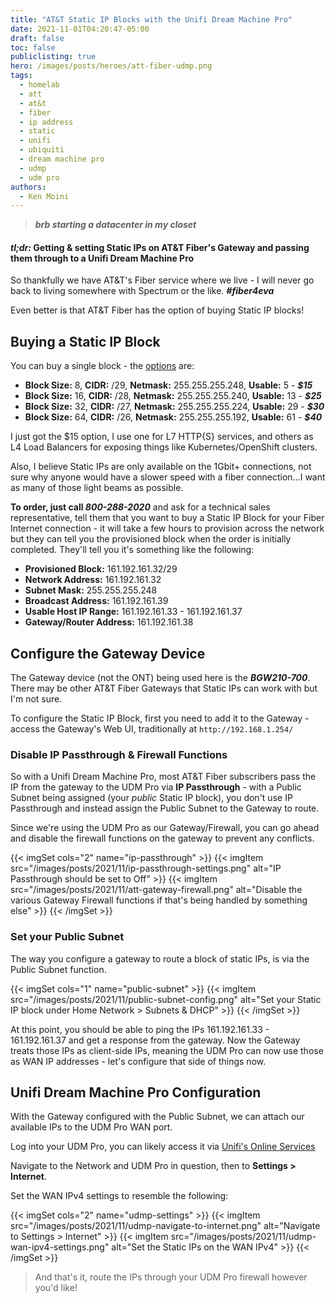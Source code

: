 ```yaml
---
title: "AT&T Static IP Blocks with the Unifi Dream Machine Pro"
date: 2021-11-01T04:20:47-05:00
draft: false
toc: false
publiclisting: true
hero: /images/posts/heroes/att-fiber-udmp.png
tags:
  - homelab
  - att
  - at&t
  - fiber
  - ip address
  - static
  - unifi
  - ubiquiti
  - dream machine pro
  - udmp
  - udm pro
authors:
  - Ken Moini
---
```


> ***brb starting a datacenter in my closet***

#### ***tl;dr:*** Getting & setting Static IPs on AT&T Fiber's Gateway and passing them through to a Unifi Dream Machine Pro

So thankfully we have AT&T's Fiber service where we live - I will never go back to living somewhere with Spectrum or the like. ***#fiber4eva***

Even better is that AT&T Fiber has the option of buying Static IP blocks!  

## Buying a Static IP Block

You can buy a single block - the [options](https://www.att.com/support/article/u-verse-high-speed-internet/KM1002300/) are:

- **Block Size:** 8, **CIDR:** /29, **Netmask:** 255.255.255.248, **Usable:** 5 - ***$15***
- **Block Size:** 16, **CIDR:** /28, **Netmask:** 255.255.255.240, **Usable:** 13 - ***$25***
- **Block Size:** 32, **CIDR:** /27, **Netmask:** 255.255.255.224, **Usable:** 29 - ***$30***
- **Block Size:** 64, **CIDR:** /26, **Netmask:** 255.255.255.192, **Usable:** 61 - ***$40***

I just got the $15 option, I use one for L7 HTTP{S} services, and others as L4 Load Balancers for exposing things like Kubernetes/OpenShift clusters.

Also, I believe Static IPs are only available on the 1Gbit+ connections, not sure why anyone would have a slower speed with a fiber connection...I want as many of those light beams as possible.

**To order, just call *800-288-2020*** and ask for a technical sales representative, tell them that you want to buy a Static IP Block for your Fiber Internet connection - it will take a few hours to provision across the network but they can tell you the provisioned block when the order is initially completed.  They'll tell you it's something like the following:

- **Provisioned Block:** 161.192.161.32/29
- **Network Address:** 161.192.161.32
- **Subnet Mask:** 255.255.255.248
- **Broadcast Address:** 161.192.161.39
- **Usable Host IP Range:** 161.192.161.33 - 161.192.161.37
- **Gateway/Router Address:** 161.192.161.38

## Configure the Gateway Device

The Gateway device (not the ONT) being used here is the ***BGW210-700***.  There may be other AT&T Fiber Gateways that Static IPs can work with but I'm not sure.

To configure the Static IP Block, first you need to add it to the Gateway - access the Gateway's Web UI, traditionally at `http://192.168.1.254/`

### Disable IP Passthrough & Firewall Functions

So with a Unifi Dream Machine Pro, most AT&T Fiber subscribers pass the IP from the gateway to the UDM Pro via **IP Passthrough** - with a Public Subnet being assigned (your *public* Static IP block), you don't use IP Passthrough and instead assign the Public Subnet to the Gateway to route.

Since we're using the UDM Pro as our Gateway/Firewall, you can go ahead and disable the firewall functions on the gateway to prevent any conflicts.

{{< imgSet cols="2" name="ip-passthrough" >}}
{{< imgItem src="/images/posts/2021/11/ip-passthrough-settings.png" alt="IP Passthrough should be set to Off" >}}
{{< imgItem src="/images/posts/2021/11/att-gateway-firewall.png" alt="Disable the various Gateway Firewall functions if that's being handled by something else" >}}
{{< /imgSet >}}

### Set your Public Subnet

The way you configure a gateway to route a block of static IPs, is via the Public Subnet function.

{{< imgSet cols="1" name="public-subnet" >}}
{{< imgItem src="/images/posts/2021/11/public-subnet-config.png" alt="Set your Static IP block under Home Network > Subnets & DHCP" >}}
{{< /imgSet >}}

At this point, you should be able to ping the IPs 161.192.161.33 - 161.192.161.37 and get a response from the gateway.  Now the Gateway treats those IPs as client-side IPs, meaning the UDM Pro can now use those as WAN IP addresses - let's configure that side of things now.

## Unifi Dream Machine Pro Configuration

With the Gateway configured with the Public Subnet, we can attach our available IPs to the UDM Pro WAN port.

Log into your UDM Pro, you can likely access it via [Unifi's Online Services](https://unifi.ui.com/)

Navigate to the Network and UDM Pro in question, then to **Settings > Internet**.

Set the WAN IPv4 settings to resemble the following:

{{< imgSet cols="2" name="udmp-settings" >}}
{{< imgItem src="/images/posts/2021/11/udmp-navigate-to-internet.png" alt="Navigate to Settings > Internet" >}}
{{< imgItem src="/images/posts/2021/11/udmp-wan-ipv4-settings.png" alt="Set the Static IPs on the WAN IPv4" >}}
{{< /imgSet >}}

> And that's it, route the IPs through your UDM Pro firewall however you'd like!